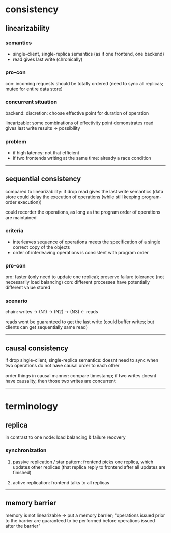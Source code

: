 # consistency

## linearizability

### semantics

- single-client, single-replica semantics (as if one frontend, one backend)
- read gives last write (chronically)

### pro-con

con: incoming requests should be totally ordered (need to sync all replicas; mutex for entire data store)

### concurrent situation

backend: discretion: choose effective point for duration of operation

linearizable: some combinations of effectivity point demonstrates read gives last write results => possibility

### problem

- if high latency: not that efficient
- if two frontends writing at the same time: already a race condition

---

## sequential consistency

compared to linearizability: if drop read gives the last write semantics (data store could delay the execution of operations (while still keeping program-order execution))

could recorder the operations, as long as the program order of operations are maintained

### criteria

- interleaves sequence of operations meets the specification of a single correct copy of the objects
- order of interleaving operations is consistent with program order

### pro-con

pro: faster (only need to update one replica); preserve failure tolerance (not necessarily load balancing)
con: different processes have potentially different value stored

### scenario

chain: writes -> (N1) -> (N2) -> (N3) <- reads

reads wont be guaranteed to get the last write (could buffer writes; but clients can get sequentially same read)

---

## causal consistency

if drop single-client, single-replica semantics: doesnt need to sync when two operations do not have causal order to each other

order things in causal manner: compare timestamp; if two writes doesnt have causality, then those two writes are concurrent


---

# terminology

## replica

in contrast to one node: load balancing & failure recovery

### synchronization

1. passive replication / star pattern: frontend picks one replica, which updates other replicas (that replica reply to frontend after all updates are finished)

2. active replication: frontend talks to all replicas

---

## memory barrier

memory is not linearizable => put a memory barrier; "operations issued prior to the barrier are guaranteed to be performed before operations issued after the barrier"
